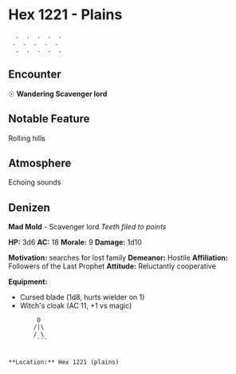 # Hex 1221 - Plains
```
  .  .  .  .  .
 .  .  .  .  .
  .  .  .  .  .
```

## Encounter

☉ **Wandering Scavenger lord**

## Notable Feature

Rolling hills

## Atmosphere

Echoing sounds

## Denizen

**Mad Mold** - Scavenger lord
*Teeth filed to points*

**HP:** 3d6 **AC:** 18 **Morale:** 9
**Damage:** 1d10

**Motivation:** searches for lost family
**Demeanor:** Hostile
**Affiliation:** Followers of the Last Prophet
**Attitude:** Reluctantly cooperative

**Equipment:**
- Cursed blade (1d8, hurts wielder on 1)
- Witch's cloak (AC 11, +1 vs magic)


```
        O
       /|\
       / \
        ```


**Location:** Hex 1221 (plains)
